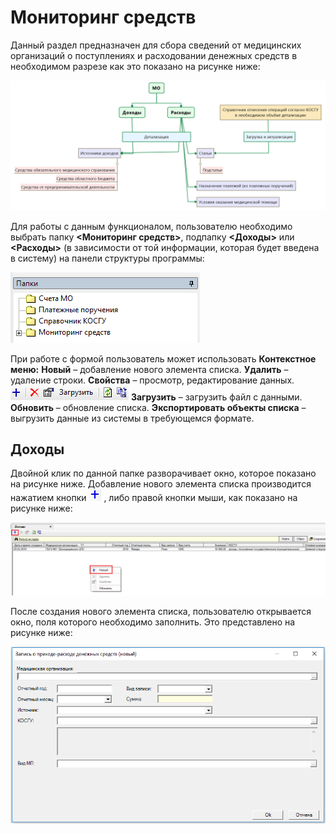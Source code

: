 <!-- TITLE: СИСТЕМА «ВИТАКОР» ОМС МОНИТОРИНГ -->
<!-- SUBTITLE:РАБОЧАЯ ИНСТРУКЦИЯ АДМИНИСТРАТОРА  -->

# 	Мониторинг средств

Данный раздел предназначен для сбора сведений от медицинских организаций о поступлениях и расходовании денежных средств в необходимом разрезе как это показано на рисунке ниже:

![1](/uploads/0-monit-sr/1.png "1")

Для работы с данным функционалом, пользователю необходимо выбрать папку **<Мониторинг средств>**, подпапку **<Доходы>** или **<Расходы>** (в зависимости от той информации, которая будет введена в систему) на панели структуры программы:

![2](/uploads/0-monit-sr/2.png "2")

При работе с формой пользователь может использовать 
**Контекстное меню:**
**Новый** – добавление нового элемента списка.
**Удалить** –  удаление строки.
**Свойства** –  просмотр, редактирование данных.     ![3](/uploads/0-monit-sr/3.png "3")
**Загрузить** – загрузить файл c данными.
**Обновить** – обновление списка.
**Экспортировать объекты списка** – выгрузить данные из системы в требующемся формате.

## 	Доходы
Двойной клик по данной папке разворачивает окно, которое показано на рисунке ниже. Добавление нового элемента списка производится нажатием кнопки ![3 1](/uploads/0-monit-sr/3-1.png "3 1") , либо правой кнопки мыши, как показано на рисунке ниже:

![4](/uploads/0-monit-sr/4.png "4")

После создания нового элемента списка, пользователю открывается окно, поля которого необходимо заполнить.  Это представлено на рисунке ниже:

![5](/uploads/0-monit-sr/5.png "5")

